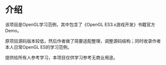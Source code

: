 # 介绍
该项目是OpenGL学习范例，其中包含了《OpenGL ES3.x游戏开发》书籍官方Demo。

原项目源码版本较低，然后作者做了简要适配整理，调整源码结构；同时收录作者本人日常OpenGL ES的学习范例。

提供给所有人参考学习，本项目仅供学习参考无商业用途。